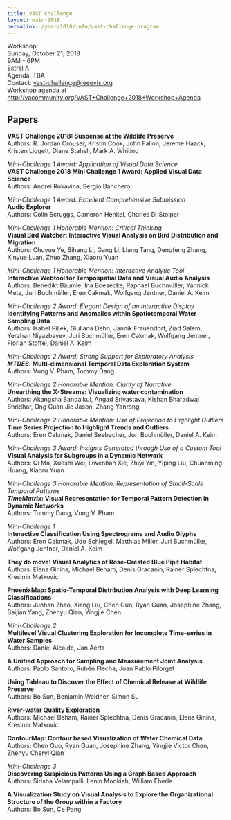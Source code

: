 ```yaml
---
title: VAST Challenge
layout: main-2018
permalink: /year/2018/info/vast-challenge-program
---
```


Workshop:  
Sunday, October 21, 2018
<br />9AM - 6PM
<br />Estrel A
<br />Agenda: TBA
<br />Contact:
[vast-challenge@ieeevis.org](mailto:vast-challenge@ieeevis.org)
<br />Workshop agenda at http://vacommunity.org/VAST+Challenge+2018+Workshop+Agenda

## Papers
 
**VAST Challenge 2018: Suspense at the Wildlife Preserve**  
Authors: R. Jordan Crouser, Kristin Cook, John Fallon, Jereme Haack, Kristen Liggett, Diane Staheli, Mark A. Whiting  

*Mini-Challenge 1 Award: Application of Visual Data Science*  
**VAST Challenge 2018 Mini Challenge 1 Award: Applied Visual Data Science**  
Authors: Andrei Rukavina, Sergio Banchero  

*Mini-Challenge 1 Award: Excellent Comprehensive Submission*  
**Audio Explorer**  
Authors: Colin Scruggs, Cameron Henkel, Charles D. Stolper  

*Mini-Challenge 1 Honorable Mention: Critical Thinking*  
**Visual Bird Watcher: Interactive Visual Analysis on Bird Distribution and Migration**  
Authors: Chuyue Ye, Sihang Li, Gang Li, Liang Tang, Dengfeng Zhang, Xinyue Luan, Zhuo Zhang, Xiaoru Yuan  

*Mini-Challenge 1 Honorable Mention: Interactive Analytic Tool*  
**Interactive Webtool for Tempospatial Data and Visual Audio Analysis**  
Authors: Benedikt Bäumle, Ina Boesecke, Raphael Buchmüller, Yannick Metz, Juri Buchmüller, Eren Cakmak, Wolfgang Jentner, Daniel A. Keim  

*Mini-Challenge 2 Award: Elegant Design of an Interactive Display*  
**Identifying Patterns and Anomalies within Spatiotemporal Water Sampling Data**  
Authors: Isabel Piljek, Giuliana Dehn, Jannik Frauendorf, Ziad Salem, Yerzhan Niyazbayev, Juri Buchmüller, Eren Cakmak, Wolfgang Jentner, Florian Stoffel, Daniel A. Keim  

*Mini-Challenge 2 Award: Strong Support for Exploratory Analysis*  
***MTDES*: Multi-dimensional Temporal Data Exploration System**  
Authors: Vung V. Pham, Tommy Dang  

*Mini-Challenge 2 Honorable Mention: Clarity of Narrative*  
**Unearthing the X-Streams: Visualizing water contamination**  
Authors: Akangsha Bandalkul, Angad Srivastava, Kishan Bharadwaj Shridhar, Ong Guan Jie Jason, Zhang Yanrong  

*Mini-Challenge 2 Honorable Mention: Use of Projection to Highlight Outliers*  
**Time Series Projection to Highlight Trends and Outliers**  
Authors: Eren Cakmak, Daniel Seebacher, Juri Buchmüller, Daniel A. Keim  

*Mini-Challenge 3 Award: Insignts Generated through Use of a Custom Tool*  
**Visual Analysis for Subgroups in a Dynamic Network**  
Authors: Qi Ma, Xueshi Wei, Liwenhan Xie, Zhiyi Yin, Yiping Liu, Chuanming Huang, Xiaoru Yuan  

*Mini-Challenge 3 Honorable Mention: Representation of Small-Scale Temporal Patterns*  
***TimeMatrix*: Visual Representation for Temporal Pattern Detection in Dynamic Networks**  
Authors: Tommy Dang, Vung V. Pham  
 
*Mini-Challenge 1*  
**Interactive Classification Using Spectrograms and Audio Glyphs**  
Authors: Eren Cakmak, Udo Schlegel, Matthias Miller, Juri Buchmüller, Wolfgang Jentner, Daniel A. Keim  
 
**They do move! Visual Analytics of Rose-Crested Blue Pipit Habitat**  
Authors: Elena Ginina, Michael Beham, Denis Gracanin, Rainer Splechtna, Kresimir Matkovic  
 
**PhoenixMap: Spatio-Temporal Distribution Analysis with Deep Learning Classifications**  
Authors: Junhan Zhao, Xiang Liu, Chen Guo, Ryan Guan, Josephine Zhang, Baijian Yang, Zhenyu Qian, Yingjie Chen  

*Mini-Challenge 2*  
**Multilevel Visual Clustering Exploration for Incomplete Time-series in Water Samples**  
Authors: Daniel Alcaide, Jan Aerts  
 
**A Unified Approach for Sampling and Measurement Joint Analysis**  
Authors: Pablo Santoro, Rubén Flecha, Juan Pablo Pilorget  

**Using Tableau to Discover the Effect of Chemical Release at Wildlife Preserve**  
Authors: Bo Sun, Benjamin Weidner, Simon Su  
 
**River-water Quality Exploration**  
Authors: Michael Beham, Rainer Splechtna, Denis Gracanin, Elena Ginina, Kresimir Matkovic  
 
**ContourMap: Contour based Visualization of Water Chemical Data**  
Authors: Chen Guo, Ryan Guan, Josephine Zhang, Yingjie Victor Chen, Zhenyu Cheryl Qian  

*Mini-Challenge 3*  
**Discovering Suspicious Patterns Using a Graph Based Approach**  
Authors: Sirisha Velampalli, Lenin Mookiah, William Eberle  

**A Visualization Study on Visual Analysis to Explore the Organizational Structure of the Group within a Factory**  
Authors: Bo Sun, Ce Pang  
